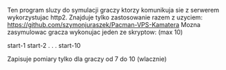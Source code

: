 Ten program sluzy do symulacji graczy ktorzy komunikuja sie z serwerem wykorzystujac http2. Znajduje tylko zastosowanie razem z uzyciem: https://github.com/szymonjuraszek/Pacman-VPS-Kamatera Mozna zasymulowac gracza wykonujac jeden ze skryptow: (max 10)

start-1 start-2 . . . start-10

Zapisuje pomiary tylko dla graczy od 7 do 10 (wlacznie)
